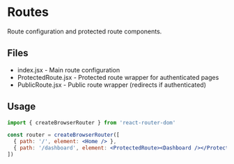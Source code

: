 # Routes

Route configuration and protected route components.

## Files
- index.jsx - Main route configuration
- ProtectedRoute.jsx - Protected route wrapper for authenticated pages
- PublicRoute.jsx - Public route wrapper (redirects if authenticated)

## Usage
```jsx
import { createBrowserRouter } from 'react-router-dom'

const router = createBrowserRouter([
  { path: '/', element: <Home /> },
  { path: '/dashboard', element: <ProtectedRoute><Dashboard /></ProtectedRoute> }
])
```
